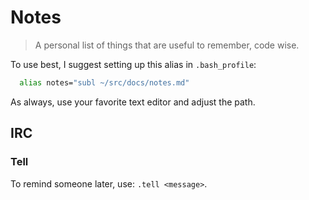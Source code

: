 # Notes
> A personal list of things that are useful to remember, code wise.

To use best, I suggest setting up this alias in `.bash_profile`:

```sh
  alias notes="subl ~/src/docs/notes.md"
```

As always, use your favorite text editor and adjust the path.

## IRC

### Tell
To remind someone later, use: `.tell <message>`.

